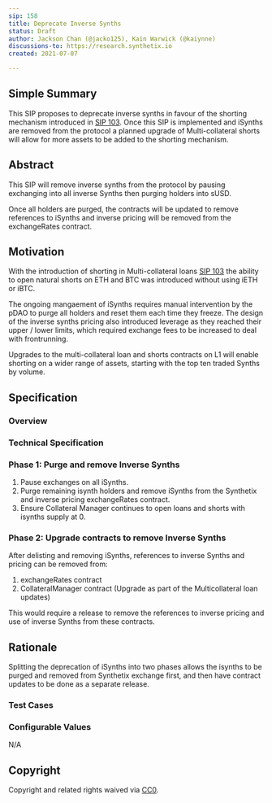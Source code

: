 ```yaml
---
sip: 158
title: Deprecate Inverse Synths
status: Draft
author: Jackson Chan (@jacko125), Kain Warwick (@kaiynne)
discussions-to: https://research.synthetix.io
created: 2021-07-07

---
```


<!--You can leave these HTML comments in your merged SIP and delete the visible duplicate text guides, they will not appear and may be helpful to refer to if you edit it again. This is the suggested template for new SIPs. Note that an SIP number will be assigned by an editor. When opening a pull request to submit your SIP, please use an abbreviated title in the filename, `sip-draft_title_abbrev.md`. The title should be 44 characters or less.-->

## Simple Summary

<!--"If you can't explain it simply, you don't understand it well enough." Simply describe the outcome the proposed changes intends to achieve. This should be non-technical and accessible to a casual community member.-->

This SIP proposes to deprecate inverse synths in favour of the shorting mechanism introduced in [SIP 103](https://sips.synthetix.io/sips/sip-103). Once this SIP is implemented and iSynths are removed from the protocol a planned upgrade of Multi-collateral shorts will allow for more assets to be added to the shorting mechanism.

## Abstract

<!--A short (~200 word) description of the proposed change, the abstract should clearly describe the proposed change. This is what *will* be done if the SIP is implemented, not *why* it should be done or *how* it will be done. If the SIP proposes deploying a new contract, write, "we propose to deploy a new contract that will do x".-->

This SIP will remove inverse synths from the protocol by pausing exchanging into all inverse Synths then purging holders into sUSD.

Once all holders are purged, the contracts will be updated to remove references to iSynths and inverse pricing will be removed from the exchangeRates contract.

## Motivation

<!--This is the problem statement. This is the *why* of the SIP. It should clearly explain *why* the current state of the protocol is inadequate.  It is critical that you explain *why* the change is needed, if the SIP proposes changing how something is calculated, you must address *why* the current calculation is innaccurate or wrong. This is not the place to describe how the SIP will address the issue!-->

With the introduction of shorting in Multi-collateral loans [SIP 103](https://sips.synthetix.io/sips/sip-103) the ability to open natural shorts on ETH and BTC was introduced without using iETH or iBTC.

The ongoing mangaement of iSynths requires manual intervention by the pDAO to purge all holders and reset them each time they freeze. The design of the inverse synths pricing also introduced leverage as they reached their upper / lower limits, which required exchange fees to be increased to deal with frontrunning.

Upgrades to the multi-collateral loan and shorts contracts on L1 will enable shorting on a wider range of assets, starting with the top ten traded Synths by volume.

## Specification

<!--The specification should describe the syntax and semantics of any new feature, there are five sections
1. Overview
2. Rationale
3. Technical Specification
4. Test Cases
5. Configurable Values
-->
### Overview

### Technical Specification

### Phase 1: Purge and remove Inverse Synths

1. Pause exchanges on all iSynths.
2. Purge remaining isynth holders and remove iSynths from the Synthetix and inverse pricing exchangeRates contract.
3. Ensure Collateral Manager continues to open loans and shorts with isynths supply at 0.

### Phase 2: Upgrade contracts to remove Inverse Synths

After delisting and removing iSynths, references to inverse Synths and pricing can be removed from:

1. exchangeRates contract
2. CollateralManager contract (Upgrade as part of the Multicollateral loan updates)

This would require a release to remove the references to inverse pricing and use of inverse Synths from these contracts.

## Rationale

Splitting the deprecation of iSynths into two phases allows the isynths to be purged and removed from Synthetix exchange first, and then have contract updates to be done as a separate release.

### Test Cases

### Configurable Values

N/A

## Copyright

Copyright and related rights waived via [CC0](https://creativecommons.org/publicdomain/zero/1.0/).
